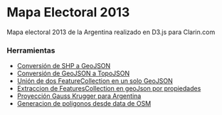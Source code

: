 Mapa Electoral 2013
===================

Mapa electoral 2013 de la Argentina realizado en D3.js para Clarin.com

### Herramientas

* [Conversión de SHP a GeoJSON](https://github.com/jkutianski/mapa-elecciones/wiki/Conversi%C3%B3n-de-SHP-a-GeoJSON)
* [Conversión de GeoJSON a TopoJSON](https://github.com/jkutianski/mapa-elecciones/wiki/Conversi%C3%B3n-de-GeoJSON-a-TopoJSON)
* [Unión de dos FeatureCollection en un solo GeoJSON](https://github.com/jkutianski/mapa-elecciones/wiki/Uni%C3%B3n-de-dos-FeatureCollection-en-un-solo-GeoJSON)
* [Extraccion de FeaturesCollection en geoJson por propiedades](https://github.com/jkutianski/mapa-elecciones/wiki/Extraccion-de-FeaturesCollection-en-geoJson-por-propiedades)
* [Proyección Gauss Krugger para Argentina](https://github.com/jkutianski/mapa-elecciones/wiki/Proyecci%C3%B3n-Gauss-Krugger-para-Argentina)
* [Generacion de poligonos desde data de OSM](http://polygons.openstreetmap.fr/)
